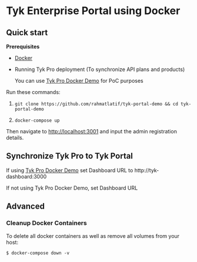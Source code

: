 # Tyk Enterprise Portal using Docker
## Quick start

**Prerequisites**

- [Docker](https://docs.docker.com/get-docker/)
- Running Tyk Pro deployment (To synchronize API plans and products)

  You can use [Tyk Pro Docker Demo](https://github.com/TykTechnologies/tyk-pro-docker-demo) for PoC purposes

Run these commands:

1. `git clone https://github.com/rahmatlatif/tyk-portal-demo && cd tyk-portal-demo`

2. `docker-compose up`

Then navigate to [http://localhost:3001](http://localhost:3001) and input the admin registration details.

## Synchronize Tyk Pro to Tyk Portal

If using [Tyk Pro Docker Demo](https://github.com/TykTechnologies/tyk-pro-docker-demo) set Dashboard URL to http://tyk-dashboard:3000

If not using Tyk Pro Docker Demo, set Dashboard URL

## Advanced

### Cleanup Docker Containers

To delete all docker containers as well as remove all volumes from your host:

```
$ docker-compose down -v
```

